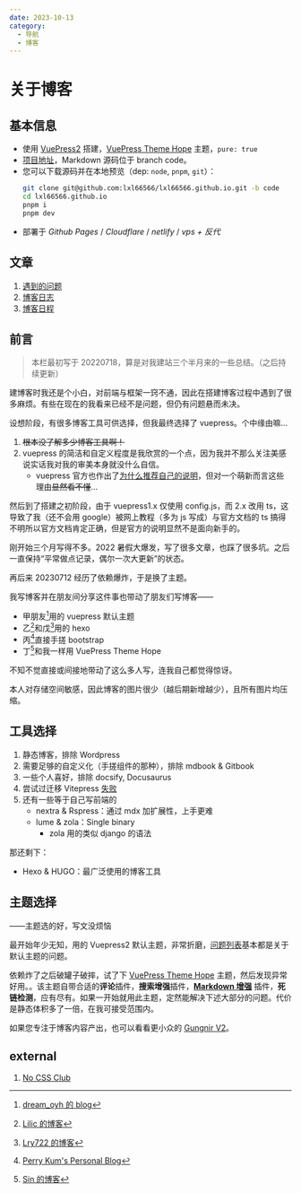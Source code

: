 ```yaml
---
date: 2023-10-13
category:
  - 导航
  - 博客
---
```


# 关于博客

## 基本信息

- 使用 [VuePress2](https://v2.vuepress.vuejs.org/zh/) 搭建，[VuePress Theme Hope](https://theme-hope.vuejs.press/zh/) 主题，`pure: true`
- [项目地址](https://github.com/lxl66566/lxl66566.github.io)，Markdown 源码位于 branch code。
- 您可以下载源码并在本地预览（dep: `node`, `pnpm`, `git`）：
  ```sh {1}
  git clone git@github.com:lxl66566/lxl66566.github.io.git -b code
  cd lxl66566.github.io
  pnpm i
  pnpm dev
  ```
- 部署于 _Github Pages_ / _Cloudflare_ / _netlify_ / _vps + 反代_

## 文章

1. [遇到的问题](./withvuepress2.md)
2. [博客日志](./log.md)
3. [博客日程](./todo.md)

## 前言

> 本栏最初写于 20220718，算是对我建站三个半月来的一些总结。（之后持续更新）

建博客时我还是个小白，对前端与框架一窍不通，因此在搭建博客过程中遇到了很多麻烦。有些在现在的我看来已经不是问题，但仍有问题悬而未决。

设想阶段，有很多博客工具可供选择，但我最终选择了 vuepress。个中缘由嘛…

1. ~~根本没了解多少博客工具啊！~~
2. vuepress 的简洁和自定义程度是我欣赏的一个点，因为我并不那么关注美感<span class="heimu" title="你知道的太多了">说实话我对我的审美本身就没什么自信</span>。
   - vuepress 官方也作出了[为什么推荐自己的说明](https://v2.vuepress.vuejs.org/zh/guide/introduction.html#为什么不是)，但对一个萌新而言这些理由~~显然看不懂~~…

然后到了搭建之初阶段，由于 vuepress1.x 仅使用 config.js，而 2.x 改用 ts，这导致了我（还不会用 google）被网上教程（多为 js 写成）与官方文档的 ts 搞得不明所以<span class="heimu" title="你知道的太多了">官方文档肯定正确，但是官方的说明显然不是面向新手的</span>。

刚开始三个月写得不多。2022 暑假大爆发，写了很多文章，也踩了很多坑。之后一直保持“平常做点记录，偶尔一次大更新”的状态。

再后来 20230712 经历了依赖爆炸，于是换了主题。

我写博客并在朋友间分享这件事也带动了朋友们写博客——

- 甲朋友[^1]用的 vuepress 默认主题
- 乙[^2]和戊[^5]用的 hexo
- 丙[^3]直接手搓 bootstrap
- 丁[^4]和我一样用 VuePress Theme Hope

不知不觉直接或间接地带动了这么多人写，连我自己都觉得惊讶。

本人对存储空间敏感，因此博客的图片很少（越后期新增越少），且所有图片均压缩。

[^1]: [dream_oyh 的 blog](https://dream-oyh.github.io/)
[^2]: [Lilic 的博客](https://lilic2233.github.io/)
[^3]: [Perry Kum's Personal Blog](https://perrykum.github.io/)
[^4]: [Sin 的博客](https://bear-sin.github.io/)
[^5]: [Lry722 的博客](Lry722.github.io)

## 工具选择

1. 静态博客，排除 Wordpress
2. 需要足够的自定义化（手搓组件的那种），排除 mdbook & Gitbook
3. 一些个人喜好，排除 docsify, Docusaurus
4. 尝试过迁移 Vitepress [失败](./withvuepress2.md#试图迁移至-vitepress)
5. 还有一些等于自己写前端的
   - nextra & Rspress：通过 mdx 加扩展性，上手更难
   - lume & zola：Single binary
     - zola 用的类似 django 的语法

那还剩下：

- Hexo & HUGO：最广泛使用的博客工具

## 主题选择

<div class="subtitle">——主题选的好，写文没烦恼</div>

最开始年少无知，用的 Vuepress2 默认主题，非常折磨，[问题列表](./withvuepress2.md)基本都是关于默认主题的问题。

依赖炸了之后破罐子破摔，试了下 [VuePress Theme Hope](https://theme-hope.vuejs.press/zh/) 主题，然后发现异常好用。。该主题自带合适的**评论**插件，**搜索增强**插件，[**Markdown 增强**](https://plugin-md-enhance.vuejs.press/zh/) 插件，**死链检测**，应有尽有。如果一开始就用此主题，定然能解决下述大部分的问题。代价是静态体积多了一倍，在我可接受范围内。

如果您专注于博客内容产出，也可以看看更小众的 [Gungnir V2](https://github.com/Renovamen/vuepress-theme-gungnir)。

## external

1. [No CSS Club](https://nocss.club/)
